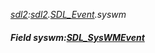 _[sdl2](../../modules/sdl2/sdl2-module.md):[sdl2](../../modules/sdl2/sdl2-module.md).[SDL\_Event](../../modules/sdl2/sdl2-sdl_event.md).syswm_
##### Field syswm:[SDL_SysWMEvent](../../modules/sdl2/sdl2-sdl_syswmevent.md)
